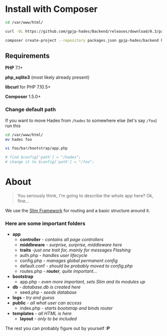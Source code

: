 # Install with Composer

```bash
cd /var/www/html/

curl -OL https://github.com/gpjp-hades/Backend/releases/download/0.3/packages.json

composer create-project --repository packages.json gpjp-hades/backend hades
```

## Requirements

**PHP** 7.1+

**php_sqlite3** (most likely already present)

**libcurl** for PHP 7.10.5+

**Composer** 1.5.0+

### Change default path
If you want to move Hades from ```/hades``` to somewhere else (let's say ```/foo```) run this

```bash
cd /var/www/html/
mv hades foo

vi foo/bar/bootstrap/app.php

# find $config['path'] = "/hades";
# change it to $config['path'] = "/foo";
```

# About
> You seriously think, I'm going to describe the whole app here?
> Ok, fine...

We use the [Slim Framework](https://www.slimframework.com/) for routing and a basic structure around it.

### Here are some important folders
* **app**
  * **controller** *- contains all page controllers*
  * **middleware** *- surprise, surprise, middleware here*
  * **traits** *-just one trait for, mainly for messages Flashing*
  * auth.php *- handles user lifecycle*
  * config.php *- manages global permanent config*
  * default.conf *- should be probably moved to config.php*
  * routes.php *- **router**, quite important...*
* **bootstrap**
  * app.php *- even more important, sets Slim and its modules up*
* **db** *- database.db is created here*
  * seed.php *- seeds database*
* **logs** *- try and guess*
* **public** *- all what user can access*
  * index.php *- starts bootstrap and binds router*
* **templates** *- all HTML is here*
  * **layout** *- only to be included*

The rest you can probably figure out by yourself **:P**
